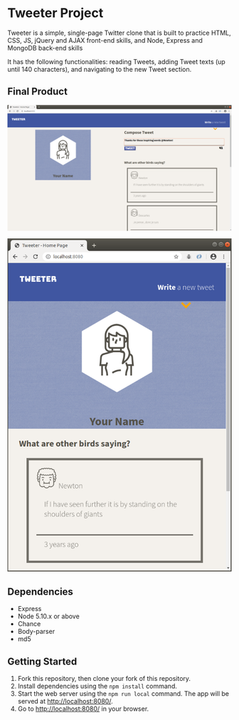 # Tweeter Project

Tweeter is a simple, single-page Twitter clone that is built to practice HTML, CSS, JS, jQuery and AJAX front-end skills, and Node, Express and MongoDB back-end skills

It has the following functionalities: reading Tweets, adding Tweet texts (up until 140 characters), and navigating to the new Tweet section. 

## Final Product

![`Overview of the one-pager: drafting a Tweet, seeing your account, and seeing other users's Tweets`](https://raw.githubusercontent.com/anneloes94/tweeter/master/docs/MakingTweet.png)

![`Overview of Tweeter on <1024px screen`](https://raw.githubusercontent.com/anneloes94/tweeter/master/docs/MobileVersion.png)

## Dependencies

- Express
- Node 5.10.x or above
- Chance
- Body-parser
- md5 

## Getting Started

1. Fork this repository, then clone your fork of this repository.
2. Install dependencies using the `npm install` command.
3. Start the web server using the `npm run local` command. The app will be served at <http://localhost:8080/>.
4. Go to <http://localhost:8080/> in your browser.